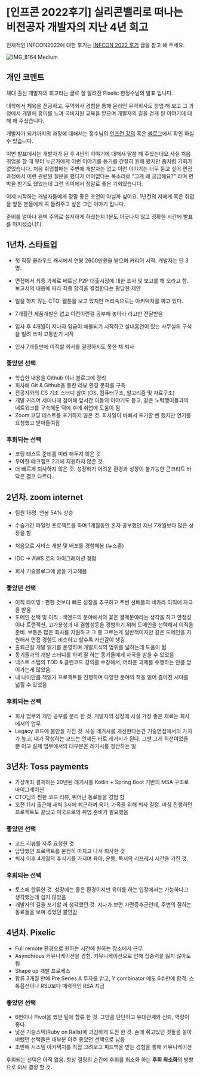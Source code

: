# [인프콘 2022후기] 실리콘밸리로 떠나는 비전공자 개발자의 지난 4년 회고

전체적인 INFCON2022에 대한 후기는 [INFCON 2022 후기](https://shanepark.tistory.com/409) 글을 참고 해 주세요.

![IMG_8164 Medium](https://raw.githubusercontent.com/Shane-Park/mdblog/main/devlife/infcon2022_review.assets/IMG_8164%20Medium.png)

## 개인 코멘트

체대 출신 개발자의 회고라는 글로 잘 알려진 Pixelic 한정수님의  발표 입니다.

대학에서 체육을 전공하고, 무역회사 경험을 통해 온라인 무역회사도 창업 해 보고 그 과정에서 개발에 흥미를 느껴 국비지원 교육을 받으며 개발자의 길을 걷게 된 이야기에 대해 해 주셨습니다.

개발자가 되기까지의 과정에 대해서는 정수님의 [인프런 강의](https://www.inflearn.com/course/%EA%B0%9C%EB%B0%9C%EC%9E%90-%EC%B7%A8%EC%97%85-%ED%86%B5%ED%95%A9%ED%8E%B8) 혹은 [블로그](https://ryan-han.com)에서 확인 하실 수 있습니다.

이번 발표에서는 개발자가 된 후 4년의 이야기에 대해서 말씀 해 주셨는데요 사실 처음 취업을 할 때 부터 누군가에게 이런 이야기를 듣기를 간절히 원해 왔지만 좀처럼 기회가 없었습니다. 처음 취업할때는 주변에 개발자는 없고 이런 이야기는 너무 듣고 싶어 면접 과정에서 이런 관련된 질문을 했다가 어이없다는 목소리로 "그게 왜 궁금해요?" 라며 면박을 받기도 했었는데 그런 의미에서 정말로 좋은 기회였습니다. 

이제 시작하는 개발자들에게 정말 좋은 조언이 아닐까 싶어요. 1년전의 저에게 혹은 취업을 앞둔 분들에게 꼭 들려주고 싶은 그런 이야기 입니다.

준비를 얼마나 완벽 주의로 철저하게 하셨는지 1분도 어긋나지 않고 정확한 시간에 발표를 마치셨습니다.

## 1년차. 스타트업

- 첫 직장 클라우드 캐시에서 연봉 2600만원을 받으며 커리어 시작. 개발자는 단 3명.

- 면접에서 최종 과제로 베트남 P2P 대출시장에 대한 조사 및 보고를 해 오라고 함. 보고서의 내용에 따라 최종 합격을 결정한다는 황당한 제안

- 일을 하지 않는 CTO. 웹툰을 보고 있지만 머리속으로는 아키텍처를 짜고 있다.
- 7개월간 제품개발은 없고 이런이런걸 공부해 놓아라 라고만 전달받음

- 입사 후 4개월이 지나자 임금이 체불되기 시작하고 실내흡연이 있는 사무실의 구석을 빌려 쓰며 고통받기 시작
- 입사 7개월만에 이직할 회사를 결정하지도 못한 채 퇴사

### **좋았던 선택**

- 학습한 내용을 Github 이나 블로그에 정리 
- 회사에 Git & Github을 통한 리뷰 환경 문화를 구축
- 전공자와의 CS 기초 스터디 참여 (OS, 컴퓨터구조, 알고리즘 및 자료구조)
- 개발 커리어 세미나에 참여해 앞서간 이들의 이야기도 듣고, 같은 노력쟁이들과의 네트워크를 구축해둔 덕에 후에 취업에 도움이 됨
- Zoom 코딩 테스트를 포기하지 않은 것. 회사일이 바빠서 포기할 뻔 했지만 연기를 요청했고 받아들여짐

### **후회되는 선택**

- 코딩 테스트 준비를 미리 해두지 않은 것
- 우아한 테크캠프 2기에 지원하지 않은 것
- 더 빠르게 퇴사하지 않은 것. 성장하기 어려운 환경과 성장이 불가능한 콘크리트 바닥은 결코 다르다.

## 2년차. zoom internet

- 팀원 16명. 연봉 54% 상승

- 수습기간 파일럿 프로젝트를 하며 1개월동안 혼자 공부했던 지난 7개월보다 많은 성장을 함

- 처음으로 서비스 개발 및 배포를 경험해봄 (뉴스줌)
- IDC -> AWS 로의 마이그레이션 경험
- 회사 기술블로그에 글을 기고해봄

### **좋았던 선택**

- 이직 타이밍 : 편한 것보다 빠른 성장을 추구하고 주변 선배들의 네카라 이직에 자극을 받음
- 도메인 선택 및 이직 : 백엔드의 분야에서의 꽃은 결제분야라는 생각을 하고 안정성이나 트랜잭션, 고가용성과 내 결함성등을 경험하기 위해 도메인을 선택해서 이직을 준비. 보통은 많은 회사를 지원하고 그 중 고르는게 일반적이지만 같은 도메인을 지원해서 면접 경험도 비슷하고 할수록 자신감이 생김
- 출퇴근길 개발 읽기를 운영하며 개발지식의 범위를 넓히는데 도움이 됨
- 동기들과의 개발 스터디를 하며 잘 하는 동기들에게 자극을 받을 수 있었음
- 넥스트 스텝의 TDD & 클린코드 강의를 수강해서, 어려운 과제를 수행하는 만큼 얻어가는게 많았음
- 내 나이만큼 책읽기 프로젝트를 진행하며 다양한 분야의 책을 읽어 좁아진 시야를 넓힐 수 있었음

### **후회되는 선택**

- 회사 업무와 개인 공부를 분리 한 것. 개발자의 성장에 사실 가장 좋은 재료는 회사에서의 업무
- Legacy 코드에 불만을 가진 것. 사실 레거시를 개선한다는건 기술면접에서의 가치가 높고, 내가 작성하는 코드는 언제든 바로 레거시가 된다. 그땐 그게 최선이었을 뿐 이고 실제 업무에서의 대부분은 레거시를 청산하는 일

## 3년차: Toss payments

- 가상계좌 결제하는 20년된 레거시를 Kotlin + Spring Boot 기반의 MSA 구조로 마이그레이션
- CTO님의 찐한 코드 리뷰, 뛰어난 동료들을 경험 함
- 오전 11시 출근해 새벽 3시에 퇴근하며 육아, 가족을 위해 퇴사 결정. 마침 진행하던 프로젝트도 끝났고 미국으로의 취업 준비가 필요했음

### **좋았던 선택**

- 코드 리뷰를 자주 요청한 것
- 담당했던 프로젝트를 온전히 마치고 나서 퇴사한 것
- 퇴사 이후 4개월의 휴식기를 가지며 육아, 운동, 독서의 리프레시 시간을 가진 것.

### **후회되는 선택**

- 토스에 합류한 것. 성장에는 좋은 환경이지만 육아를 하는 입장에서는 가능하다고 생각했는데 쉽지 않았음
- 개발자의 길을 포기할 까 생각했던 것. 지나가 보면 가면증후군인데, 주변의 잘하는 동료들을 보며 겪었던 불안감

## 4년차. Pixelic

- Full remote 환경으로 원하는 시간에 원하는 장소에서 근무
- Asynchrous 커뮤니케이션을 경험. 커뮤니케이션으로 인해 집중력을 잃지 않아도 됨
- Shape up 개발 프로세스
- 합류 3개월 만에 Pre Series A 투자를 받고, Y combinator 에도 6수만에 합격. 스톡옵션이나 RSU보다 매력적인  RSA 지급

### **좋았던 선택**

- 6번이나 Pivot을 했던 팀에 합류 한 것. 그만큼 단단하고 유대관계와 신뢰, 역량이 좋다.
- 낯선 기술스택(Ruby on Rails)에 과감하게 도전 한 것. 손에 쥐고있던 것들을 놓아버렸던 선택들은 대부분 아주 좋았던 선택으로 남음
- 초반에 시스템 아키텍처를 직접 그려보고 피드백을 받는 경험을 통해 커뮤니케이션

후회되는 선택은 아직 없음. 항상 결정의 순간에 후회를 최소화 하는 **후회 최소화**의 방향으로 의사 결정 할 것.

